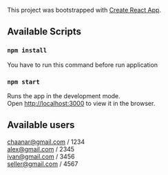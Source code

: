 This project was bootstrapped with [Create React App](https://github.com/facebook/create-react-app).

## Available Scripts

### `npm install`

You have to run this command before run application

### `npm start`

Runs the app in the development mode.<br />
Open [http://localhost:3000](http://localhost:3000) to view it in the browser.


## Available users

chaanar@gmail.com / 1234<br />
alex@gmail.com / 2345<br />
ivan@gmail.com / 3456<br />
seller@gmail.com / 4567<br />